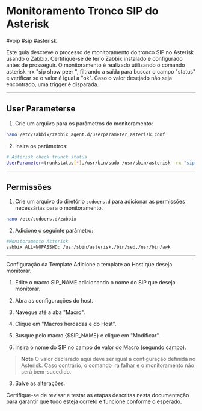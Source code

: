 # Monitoramento Tronco SIP do Asterisk

#voip #sip #asterisk

Este guia descreve o processo de monitoramento do tronco SIP no Asterisk usando o Zabbix. Certifique-se de ter o Zabbix instalado e configurado antes de prosseguir. O monitoramento é realizado utilizando o comando asterisk -rx "sip show peer <NomeSIP>", filtrando a saída para buscar o campo "status" e verificar se o valor é igual a "ok". Caso o valor desejado não seja encontrado, uma trigger é disparada.

---

## User Parameterse

1. Crie um arquivo para os parâmetros do monitoramento:
  
  ```bash
  nano /etc/zabbix/zabbix_agent.d/userparameter_asterisk.conf
  ```
  
2. Insira os parâmetros:
  
  ```bash
  # Asterisk check trunck status
  UserParameter=trunkstatus[*],/usr/bin/sudo /usr/sbin/asterisk -rx "sip show peer $1" | sed -n 's/.*Status//p' | sed 's/ //g' | sed 's/://g' | awk -F"(" '{print $$1}'
  ```
  

---

## Permissões

1. Crie um arquivo do diretório `sudoers.d` para adicionar as permissões necessárias para o monitoramento.
  
  ```bash
  nano /etc/sudoers.d/zabbix
  ```
  
2. Adicione o seguinte parâmetro:
  
  ```bash
  #Monitoramento Asterisk
  zabbix ALL=NOPASSWD: /usr/sbin/asterisk,/bin/sed,/usr/bin/awk
  ```
  

---

Configuração da Template
Adicione a template ao Host que deseja monitorar.

1. Edite o macro SIP_NAME adicionando o nome do SIP que deseja monitorar.

2. Abra as configurações do host.

  1. Navegue até a aba "Macro".

  2. Clique em "Macros herdadas e do Host".

  3. Busque pelo macro {$SIP_NAME} e clique em "Modificar".

  4. Insira o nome do SIP no campo de valor do Macro (segundo campo).
    
  > **Note**
  > O valor declarado aqui deve ser igual à configuração definida no Asterisk. Caso contrário, o comando irá falhar e o monitoramento não será bem-sucedido.
    
3. Salve as alterações.

Certifique-se de revisar e testar as etapas descritas nesta documentação para garantir que tudo esteja correto e funcione conforme o esperado.
